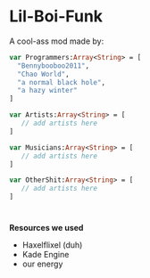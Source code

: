 # Lil-Boi-Funk
A cool-ass mod made by:
```haxe
var Programmers:Array<String> = [
  "Bennybooboo2011",
  "Chao World",
  "a normal black hole",
  "a hazy winter"
]

var Artists:Array<String> = [
   // add artists here
]

var Musicians:Array<String> = [
   // add artists here
]

var OtherShit:Array<String> = [
   // add artists here
]
```
#
**Resources we used**
- Haxelflixel (duh)
- Kade Engine
- our energy
